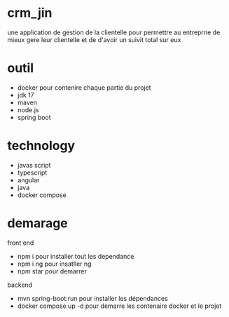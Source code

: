 # crm_jin
une application de gestion de la clientelle 
pour permettre au entreprne de mieux gere leur clientelle et de d'avoir un suivit total sur eux

# outil
- docker pour contenire chaque partie du projet
- jdk 17
- maven
- node.js
- spring boot

# technology

- javas script
- typescript
- angular
- java
- docker compose

# demarage

front end

- npm i   pour installer tout les dependance
- npm i ng pour insatller ng
- npm star pour demarrer

backend 

- mvn spring-boot:run pour installer les dépendances
- docker compose up -d pour demarre les contenaire docker et le projet
